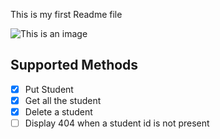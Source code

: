 This is my first Readme file

![This is an image](https://myoctocat.com/assets/images/base-octocat.svg)

## Supported Methods
- [x] Put Student
- [x] Get all the student
- [x] Delete a student
- [ ] Display 404 when a student id is not present 
